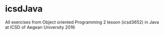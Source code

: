 # icsdJava
All exercises from Object oriented Programming 2 lesson (icsd3652) in Java at ICSD of Aegean University 2016
